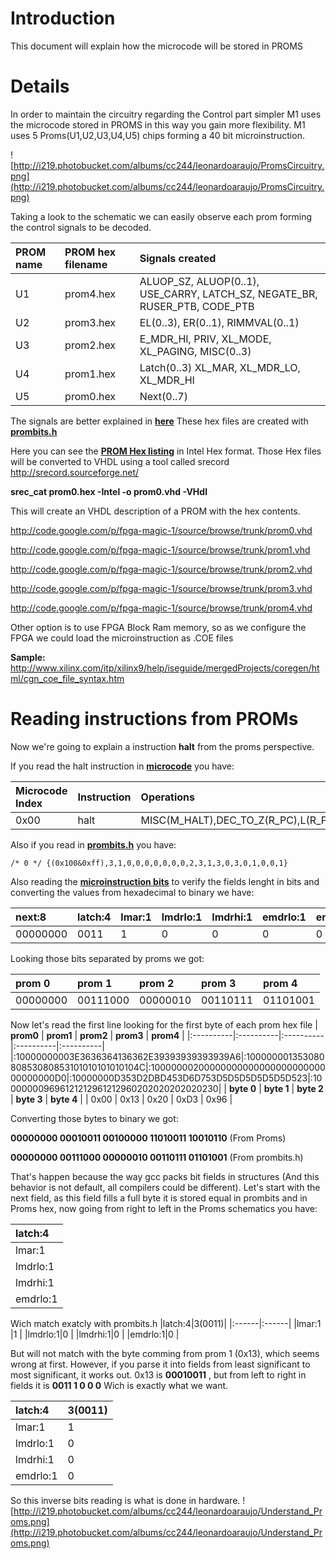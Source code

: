 # Introduction #

This document will explain how the microcode will be stored in PROMS


# Details #

In order to maintain the circuitry regarding the Control part simpler M1 uses the microcode stored in PROMS in this way you gain more flexibility. M1 uses 5 Proms(U1,U2,U3,U4,U5) chips forming a 40 bit microinstruction.

![http://i219.photobucket.com/albums/cc244/leonardoaraujo/PromsCircuitry.png](http://i219.photobucket.com/albums/cc244/leonardoaraujo/PromsCircuitry.png)

Taking a look to the schematic we can easily observe each prom forming the control signals to be decoded.

| **PROM name** | **PROM hex filename** | **Signals created** |
|:--------------|:----------------------|:--------------------|
| U1            | prom4.hex             | ALUOP\_SZ, ALUOP(0..1), USE\_CARRY, LATCH\_SZ, NEGATE\_BR, RUSER\_PTB, CODE\_PTB |
| U2            | prom3.hex             | EL(0..3), ER(0..1), RIMMVAL(0..1)|
| U3            | prom2.hex             | E\_MDR\_HI, PRIV, XL\_MODE, XL\_PAGING, MISC(0..3)|
| U4            | prom1.hex             | Latch(0..3) XL\_MAR, XL\_MDR\_LO, XL\_MDR\_HI|
| U5            | prom0.hex             | Next(0..7)          |

The signals are better explained in **[here](MicroinstructionBits.md)**
These hex files are created with **[prombits.h](Prombits.md)**

Here you can see the **[PROM Hex listing](PROMHex.md)** in Intel Hex format. Those Hex files will be converted to VHDL using a tool called srecord http://srecord.sourceforge.net/

**srec\_cat prom0.hex -Intel -o prom0.vhd -VHdl**

This will create an VHDL description of a PROM with the hex contents.

http://code.google.com/p/fpga-magic-1/source/browse/trunk/prom0.vhd

http://code.google.com/p/fpga-magic-1/source/browse/trunk/prom1.vhd

http://code.google.com/p/fpga-magic-1/source/browse/trunk/prom2.vhd

http://code.google.com/p/fpga-magic-1/source/browse/trunk/prom3.vhd

http://code.google.com/p/fpga-magic-1/source/browse/trunk/prom4.vhd

Other option is to use FPGA Block Ram memory, so as we configure the FPGA we could load the microinstruction as .COE files

**Sample:** http://www.xilinx.com/itp/xilinx9/help/iseguide/mergedProjects/coregen/html/cgn_coe_file_syntax.htm

# Reading instructions from PROMs #
Now we're going to explain a instruction **halt** from the proms perspective.

If you read the halt instruction in **[microcode](Microcode.md)** you have:

|**Microcode Index**|**Instruction**|**Operations**|
|:------------------|:--------------|:-------------|
|0x00               |halt           |MISC(M\_HALT),DEC\_TO\_Z(R\_PC),L(R\_PC,LWORD),CODE,NEXT(Fetch)|

Also if you read in **[prombits.h](Prombits.md)** you have:
```
/* 0 */ {(0x100&0xff),3,1,0,0,0,0,0,0,0,2,3,1,3,0,3,0,1,0,0,1}
```

Also reading the **[microinstruction bits](MicroinstructionBits.md)** to verify the fields lenght in bits and converting the values from hexadecimal to binary we have:

| **next:8** | **latch:4** | **lmar:1** | **lmdrlo:1** | **lmdrhi:1** | **emdrlo:1** | **emdrhi:1** | **priv:1** | **lmode:1** | **lpaging:1** | **misc:4** | **e\_l:4** | **e\_r:2** | **immval:2** | **aluop\_size:1** | **aluop:2** | **carry:1** | **l\_size:1** | **br\_sense:1** | **user\_ptb:1** | **code\_ptb:1** |
|:-----------|:------------|:-----------|:-------------|:-------------|:-------------|:-------------|:-----------|:------------|:--------------|:-----------|:-----------|:-----------|:-------------|:------------------|:------------|:------------|:--------------|:----------------|:----------------|:----------------|
|00000000    |0011         |1           |0             |0             |0             |0             |0           |0            |0              |0010        |0011        |01          |11            |0                  |11           |0            |1              |0                |0                |1                |

Looking those bits separated by proms we got:

| **prom 0** | **prom 1** | **prom 2** | **prom 3** | **prom 4** |
|:-----------|:-----------|:-----------|:-----------|:-----------|
|00000000    |00111000    |00000010    |00110111    |01101001    |

Now let's read the first line looking for the first byte of each prom hex file
| **prom0** | **prom1** | **prom2** | **prom3** | **prom4** |
|:----------|:----------|:----------|:----------|:----------|
|:10000000003E3636364136362E39393939393939A6|:10000000135308080853080853101010101010104C|:1000000020000000000000000000000000000000D0|:10000000D353D2DBD453D6D753D5D5D5D5D5D5D523|:100000009696121212961212960202020202020230|
| **byte 0** | **byte 1** | **byte 2** | **byte 3** | **byte 4** |
| 0x00      | 0x13      | 0x20      | 0xD3      | 0x96      |

Converting those bytes to binary we got:

**00000000 00010011 00100000 11010011 10010110**  (From Proms)

**00000000 00111000 00000010 00110111 01101001**  (From prombits.h)

That's happen because the way gcc packs bit fields in structures (And this behavior is not default, all compilers could be different).
Let's start with the next field, as this field fills a full byte it is stored equal in prombits and in Proms hex, now going from right to left in the Proms schematics you have:

|latch:4|
|:------|
|lmar:1 |
|lmdrlo:1|
|lmdrhi:1|
|emdrlo:1|

Wich match exatcly with prombits.h
|latch:4|3(0011)|
|:------|:------|
|lmar:1 |1      |
|lmdrlo:1|0      |
|lmdrhi:1|0      |
|emdrlo:1|0      |

But will not match with the byte comming from prom 1 (0x13), which seems wrong at first. However, if you parse it into fields from least significant to most significant, it works out.  0x13 is **00010011** , but from left to right in fields it is **0011 1 0 0 0** Wich is exactly what we want.

|latch:4|3(0011)|
|:------|:------|
|lmar:1 |1      |
|lmdrlo:1|0      |
|lmdrhi:1|0      |
|emdrlo:1|0      |

So this inverse bits reading is what is done in hardware.
![http://i219.photobucket.com/albums/cc244/leonardoaraujo/Understand_Proms.png](http://i219.photobucket.com/albums/cc244/leonardoaraujo/Understand_Proms.png)
